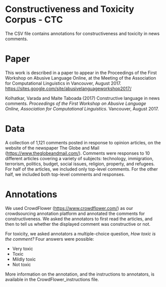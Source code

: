 # Constructiveness and Toxicity Corpus - CTC

The CSV file contains annotations for constructiveness and toxicity in news comments.

# Paper
This work is described in a paper to appear in the Proceedings of the First Workshop on Abusive Language Online, at the Meeting of the Association for Computational Linguistics in Vancouver, August 2017. https://sites.google.com/site/abusivelanguageworkshop2017/

Kolhatkar, Varada and Maite Taboada (2017) Constructive language in news comments. *Proceedings of the First Workshop on Abusive Language Online, Association for Computational Linguistics.* Vancouver, August 2017. 

# Data
A collection of 1,121 comments posted in response to opinion articles, on the website of the newspaper The Globe and Mail (https://www.theglobeandmail.com/). Comments were responses to 10 different articles covering a variety of subjects: technology, immigration, terrorism, politics, budget, social issues, religion, property, and refugees. For half of the articles, we included only top-level comments. For the other half, we included both top-level comments and responses. 

# Annotations
We used CrowdFlower (https://www.crowdflower.com/) as our crowdsourcing annotation platform and annotated the comments for constructiveness. We asked the annotators to first read the articles, and then to tell us whether the displayed comment was constructive or not. 

For toxicity, we asked annotators a multiple-choice question, *How toxic is the comment?* Four answers were possible:

  - Very toxic
  - Toxic
  - Mildly toxic
  - Not toxic

More information on the annotation, and the instructions to annotators, is available in the CrowdFlower_instructions file. 


